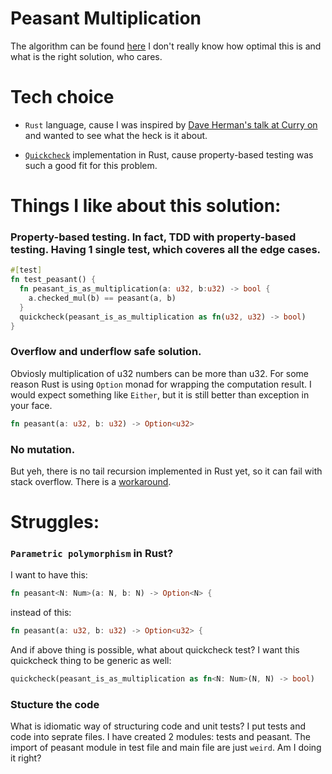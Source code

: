 # Peasant Multiplication

The algorithm can be found [here](http://www.cut-the-knot.org/Curriculum/Algebra/PeasantMultiplication.shtml)
I don't really know how optimal this is and what is the right solution, who cares.

# Tech choice

 - `Rust` language, cause I was inspired by [Dave Herman's talk at Curry on](https://www.youtube.com/watch?v=9OHcJzJQ2Nk) and wanted to see what the heck is it about.

 - [`Quickcheck`](https://github.com/BurntSushi/quickcheck) implementation in Rust, cause property-based testing was such a good fit for this problem.

# Things I like about this solution:

### Property-based testing. In fact, TDD with property-based testing. Having 1 single test, which coveres all the edge cases.

```rust
#[test]
fn test_peasant() {
  fn peasant_is_as_multiplication(a: u32, b:u32) -> bool {
    a.checked_mul(b) == peasant(a, b)
  }
  quickcheck(peasant_is_as_multiplication as fn(u32, u32) -> bool)
}
```

### Overflow and underflow safe solution.

Obviosly multiplication of u32 numbers can be more than u32. For some reason Rust is using `Option` monad for wrapping the computation result. I would expect something like `Either`, but it is still better than exception in your face.

```rust
fn peasant(a: u32, b: u32) -> Option<u32> 
```

### No mutation. 
 But yeh, there is no tail recursion implemented in Rust yet, so it can fail with stack overflow. There is a [workaround](https://crates.io/crates/stacker).

# Struggles:

### `Parametric polymorphism` in Rust?

I want to have this:
 ```rust
fn peasant<N: Num>(a: N, b: N) -> Option<N> {
```
instead of this:
 ```rust
fn peasant(a: u32, b: u32) -> Option<u32> {
```

And if above thing is possible, what about quickcheck test? I want this quickcheck thing to be generic as well:

```rust
quickcheck(peasant_is_as_multiplication as fn<N: Num>(N, N) -> bool)
```

### Stucture the code
What is idiomatic way of structuring code and unit tests? I put tests and code into seprate files. I have created 2 modules: tests and peasant. The import of peasant module in test file and main file are just `weird`. Am I doing it right?